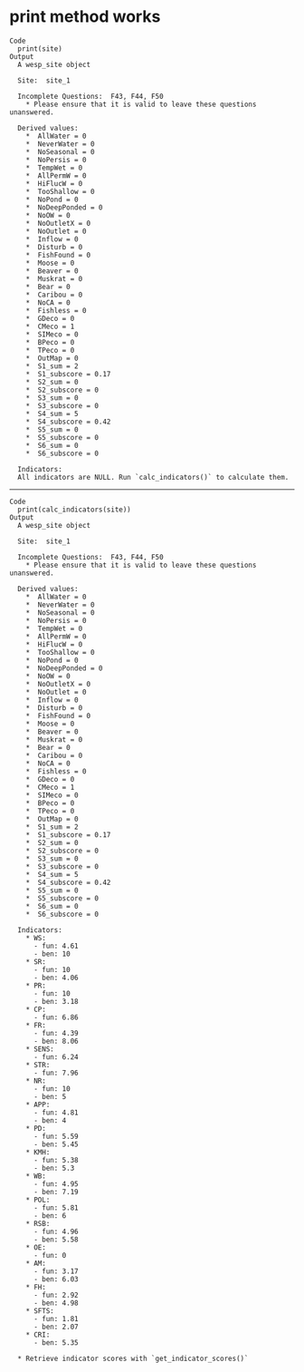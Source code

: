 # print method works

    Code
      print(site)
    Output
      A wesp_site object
      
      Site:  site_1 
      
      Incomplete Questions:  F43, F44, F50 
        * Please ensure that it is valid to leave these questions unanswered.
      
      Derived values:
        *  AllWater = 0
        *  NeverWater = 0
        *  NoSeasonal = 0
        *  NoPersis = 0
        *  TempWet = 0
        *  AllPermW = 0
        *  HiFlucW = 0
        *  TooShallow = 0
        *  NoPond = 0
        *  NoDeepPonded = 0
        *  NoOW = 0
        *  NoOutletX = 0
        *  NoOutlet = 0
        *  Inflow = 0
        *  Disturb = 0
        *  FishFound = 0
        *  Moose = 0
        *  Beaver = 0
        *  Muskrat = 0
        *  Bear = 0
        *  Caribou = 0
        *  NoCA = 0
        *  Fishless = 0
        *  GDeco = 0
        *  CMeco = 1
        *  SIMeco = 0
        *  BPeco = 0
        *  TPeco = 0
        *  OutMap = 0
        *  S1_sum = 2
        *  S1_subscore = 0.17
        *  S2_sum = 0
        *  S2_subscore = 0
        *  S3_sum = 0
        *  S3_subscore = 0
        *  S4_sum = 5
        *  S4_subscore = 0.42
        *  S5_sum = 0
        *  S5_subscore = 0
        *  S6_sum = 0
        *  S6_subscore = 0
      
      Indicators:
      All indicators are NULL. Run `calc_indicators()` to calculate them.

---

    Code
      print(calc_indicators(site))
    Output
      A wesp_site object
      
      Site:  site_1 
      
      Incomplete Questions:  F43, F44, F50 
        * Please ensure that it is valid to leave these questions unanswered.
      
      Derived values:
        *  AllWater = 0
        *  NeverWater = 0
        *  NoSeasonal = 0
        *  NoPersis = 0
        *  TempWet = 0
        *  AllPermW = 0
        *  HiFlucW = 0
        *  TooShallow = 0
        *  NoPond = 0
        *  NoDeepPonded = 0
        *  NoOW = 0
        *  NoOutletX = 0
        *  NoOutlet = 0
        *  Inflow = 0
        *  Disturb = 0
        *  FishFound = 0
        *  Moose = 0
        *  Beaver = 0
        *  Muskrat = 0
        *  Bear = 0
        *  Caribou = 0
        *  NoCA = 0
        *  Fishless = 0
        *  GDeco = 0
        *  CMeco = 1
        *  SIMeco = 0
        *  BPeco = 0
        *  TPeco = 0
        *  OutMap = 0
        *  S1_sum = 2
        *  S1_subscore = 0.17
        *  S2_sum = 0
        *  S2_subscore = 0
        *  S3_sum = 0
        *  S3_subscore = 0
        *  S4_sum = 5
        *  S4_subscore = 0.42
        *  S5_sum = 0
        *  S5_subscore = 0
        *  S6_sum = 0
        *  S6_subscore = 0
      
      Indicators:
        * WS:  
          - fun: 4.61 
          - ben: 10 
        * SR:  
          - fun: 10 
          - ben: 4.06 
        * PR:  
          - fun: 10 
          - ben: 3.18 
        * CP:  
          - fun: 6.86 
        * FR:  
          - fun: 4.39 
          - ben: 8.06 
        * SENS:  
          - fun: 6.24 
        * STR:  
          - fun: 7.96 
        * NR:  
          - fun: 10 
          - ben: 5 
        * APP:  
          - fun: 4.81 
          - ben: 4 
        * PD:  
          - fun: 5.59 
          - ben: 5.45 
        * KMH:  
          - fun: 5.38 
          - ben: 5.3 
        * WB:  
          - fun: 4.95 
          - ben: 7.19 
        * POL:  
          - fun: 5.81 
          - ben: 6 
        * RSB:  
          - fun: 4.96 
          - ben: 5.58 
        * OE:  
          - fun: 0 
        * AM:  
          - fun: 3.17 
          - ben: 6.03 
        * FH:  
          - fun: 2.92 
          - ben: 4.98 
        * SFTS:  
          - fun: 1.81 
          - ben: 2.07 
        * CRI:  
          - ben: 5.35 
      
      * Retrieve indicator scores with `get_indicator_scores()`


